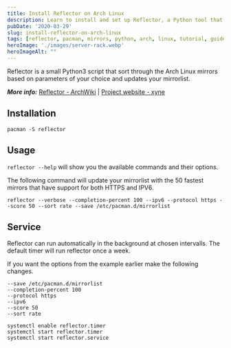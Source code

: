 ```yaml
---
title: Install Reflector on Arch Linux
description: Learn to install and set up Reflector, a Python tool that automatically updates your Arch Linux mirrorlist for faster package downloads.
pubDate: '2020-03-29'
slug: install-reflector-on-arch-linux
tags: [reflector, pacman, mirrors, python, arch, linux, tutorial, guide]
heroImage: './images/server-rack.webp'
heroImageAlt: ""
---
```


Reflector is a small Python3 script that sort through the Arch Linux mirrors based on parameters of your choice and updates your mirrorlist.

<!--truncate-->

**_More info:_** [Reflector - ArchWiki](https://wiki.archlinux.org/index.php/Reflector) | [Project website - xyne](https://xyne.archlinux.ca/projects/reflector/)

## Installation

```shell
pacman -S reflector
```

## Usage

`reflector --help` will show you the available commands and their options.

The following command will update your mirrorlist with the 50 fastest mirrors that have support for both HTTPS and IPV6.

```shell
reflector --verbose --completion-percent 100 --ipv6 --protocol https --score 50 --sort rate --save /etc/pacman.d/mirrorlist
```

## Service

Reflector can run automatically in the background at chosen intervalls. The default timer will run reflector once a week.

If you want the options from the example earlier make the following changes.

```plaintext title="/etc/xdg/reflector/reflector.conf"
--save /etc/pacman.d/mirrorlist
--completion-percent 100
--protocol https
--ipv6
--score 50
--sort rate
```

```shell
systemctl enable reflector.timer
systemctl start reflector.timer
systemctl start reflector.service
```
